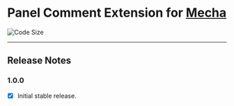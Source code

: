 Panel Comment Extension for [Mecha](https://github.com/mecha-cms/mecha)
=======================================================================

![Code Size](https://img.shields.io/github/languages/code-size/mecha-cms/x.panel.comment?color=%23444&style=for-the-badge)

---

Release Notes
-------------

### 1.0.0

 - [x] Initial stable release.